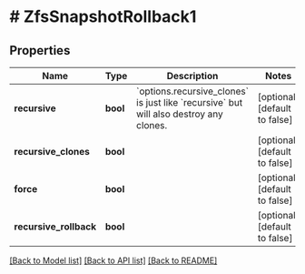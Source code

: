 # # ZfsSnapshotRollback1

## Properties

Name | Type | Description | Notes
------------ | ------------- | ------------- | -------------
**recursive** | **bool** | &#x60;options.recursive_clones&#x60; is just like &#x60;recursive&#x60; but will also destroy any clones. | [optional] [default to false]
**recursive_clones** | **bool** |  | [optional] [default to false]
**force** | **bool** |  | [optional] [default to false]
**recursive_rollback** | **bool** |  | [optional] [default to false]

[[Back to Model list]](../../README.md#models) [[Back to API list]](../../README.md#endpoints) [[Back to README]](../../README.md)
